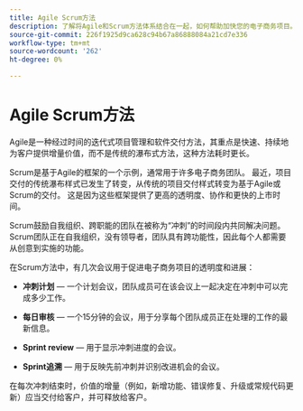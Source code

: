 ```yaml
---
title: Agile Scrum方法
description: 了解将Agile和Scrum方法体系结合在一起，如何帮助加快您的电子商务项目。
source-git-commit: 226f1925d9ca628c94b67a86888084a21cd7e336
workflow-type: tm+mt
source-wordcount: '262'
ht-degree: 0%

---
```



# Agile Scrum方法

Agile是一种经过时间的迭代式项目管理和软件交付方法，其重点是快速、持续地为客户提供增量价值，而不是传统的瀑布式方法，这种方法耗时更长。

Scrum是基于Agile的框架的一个示例，通常用于许多电子商务团队。 最近，项目交付的传统瀑布样式已发生了转变，从传统的项目交付样式转变为基于Agile或Scrum的交付。 这是因为这些框架提供了更高的透明度、协作和更快的上市时间。

Scrum鼓励自我组织、跨职能的团队在被称为“冲刺”的时间段内共同解决问题。 Scrum团队正在自我组织，没有领导者，团队具有跨功能性，因此每个人都需要从创意到实施的功能。

在Scrum方法中，有几次会议用于促进电子商务项目的透明度和进展：

- **冲刺计划** — 一个计划会议，团队成员可在该会议上一起决定在冲刺中可以完成多少工作。

- **每日审核** — 一个15分钟的会议，用于分享每个团队成员正在处理的工作的最新信息。

- **Sprint review** — 用于显示冲刺进度的会议。

- **Sprint追溯** — 用于反映先前冲刺并识别改进机会的会议。

在每次冲刺结束时，价值的增量（例如，新增功能、错误修复、升级或常规代码更新）应当交付给客户，并可释放给客户。
